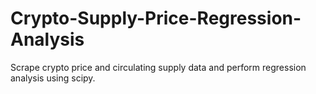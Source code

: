 # Crypto-Supply-Price-Regression-Analysis
Scrape crypto price and circulating supply data and perform regression analysis using scipy.
